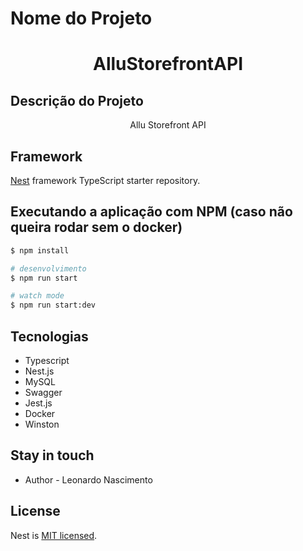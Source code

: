 
# Nome do Projeto
<h1 align="center">AlluStorefrontAPI</h1>

## Descrição do Projeto
<p align="center">Allu Storefront API</p>


## Framework

[Nest](https://github.com/nestjs/nest) framework TypeScript starter repository.


##  Executando a aplicação com NPM (caso não queira rodar sem o docker)

```bash
$ npm install

# desenvolvimento
$ npm run start

# watch mode
$ npm run start:dev
```


## Tecnologias
  - Typescript
  - Nest.js
  - MySQL
  - Swagger
  - Jest.js
  - Docker
  - Winston
    
 
## Stay in touch

- Author - Leonardo Nascimento

## License

  Nest is [MIT licensed](LICENSE).
